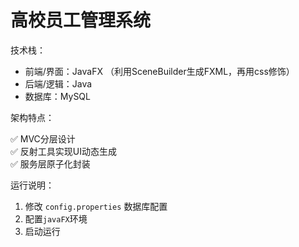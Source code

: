 # 高校员工管理系统

技术栈：
- 前端/界面：JavaFX （利用SceneBuilder生成FXML，再用css修饰）
- 后端/逻辑：Java
- 数据库：MySQL

架构特点：

✅ MVC分层设计  
✅ 反射工具实现UI动态生成  
✅ 服务层原子化封装

运行说明：
1. 修改 `config.properties` 数据库配置
2. 配置`javaFX`环境
3. 启动运行